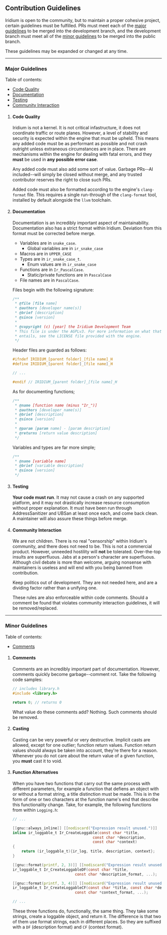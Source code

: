 ## Contribution Guidelines
Iridium is open to the community, but to maintain a proper cohesive project, certain guidelines must be fulfilled. PRs must meet each of the [major guidelines](#major-guidelines) to be merged into the development branch, and the development branch must meet all of the [minor guidelines](#minor-guidelines) to be merged into the public branch.

These guidelines may be expanded or changed at any time.

---

### Major Guidelines

Table of contents:
- [Code Quality](#code-quality)
- [Documentation](#documentation)
- [Testing](#testing)
- [Community Interaction](#community-interaction)

1. #### Code Quality
    Iridium is not a kernel. It is not critical infastructure, it does not coordinate traffic or route planes. However, a level of stability and security is expected within the engine that must be upheld. This means any added code must be as performant as possible and not crash outright unless extraneous circumstances are in place. There are mechanisms within the engine for dealing with fatal errors, and they **must** be used in **any possible error case**.

    Any added code must also add some sort of value. Garbage PRs--AI included--will simply be closed without merge, and any trusted contributor reserves the right to close such PRs.

    Added code must also be formatted according to the engine's `clang-format` file. This requires a single run-through of the `clang-format` tool, installed by default alongside the `llvm` toolchain.

2. #### Documentation
    Documentation is an incredibly important aspect of maintainability. Documentation also has a strict format within Iridium. Deviation from this format must be corrected before merge.

    - Variables are in `snake_case`.
        - Global variables are in `ir_snake_case`
    - Macros are in `UPPER_CASE`
    - Types are in `ir_snake_case_t`.
        - Enum values are in `ir_snake_case`
    - Functions are in `Ir_PascalCase`.
        - Static/private functions are in `PascalCase`
    - File names are in `PascalCase`.

    Files begin with the following signature:

    ```c
    /**
     * @file [file name]
     * @authors [developer name(s)]
     * @brief [description]
     * @since [version]
     *
     * @copyright (c) [year] the Iridium Development Team
     * This file is under the AGPLv3. For more information on what that 
     * entails, see the LICENSE file provided with the engine.
     */
    ```

    Header files are guarded as follows:

    ```c
    #ifndef IRIDIUM_[parent folder]_[file name]_H
    #define IRIDIUM_[parent folder]_[file name]_H

    // ...

    #endif // IRIDIUM_[parent folder]_[file name]_H
    ```

    As for documenting functions;

    ```c
    /**
     * @name [function name (minus "Ir_")]
     * @authors [developer name(s)]
     * @brief [description]
     * @since [version]
     *
     * @param [param name] - [param description]
     * @returns [return value description]
     */
    ```

    Variables and types are far more simple;

    ```c
    /**
     * @name [variable name]
     * @brief [variable description]
     * @since [version]
     */
    ```

3. #### Testing
    **Your code must run**. It may not cause a crash on any supported platform, and it may not drastically increase resource consumption without proper explanation. It must have been run through AddressSanitizer and UBSan at least once each, and come back clean. A maintainer will also assure these things before merge.

4. #### Community Interaction
    We are not children. There is no real "censorship" within Iridium's community, and there does not need to be. This is not a commercial product. However, unneeded hostility will **not** be tolerated. Over-the-top insults are superfluous. Jabs at a person's character are superfluous. Although civil debate is more than welcome, arguing nonsense with maintainers is useless and will end with you being banned from contribution.

    Keep politics out of development. They are not needed here, and are a dividing factor rather than a unifying one.

    These rules are also enforceable within code comments. Should a comment be found that violates community interaction guidelines, it will be removed/replaced.

---

### Minor Guidelines

Table of contents:
- [Comments](#comments)

1. #### Comments
    Comments are an incredibly important part of documentation. However, comments quickly become garbage--comment rot. Take the following code samples:

    ```c
    // includes library.h
    #include <library.h>
    ```

    ```c
    return 0; // returns 0
    ```

    What value do these comments add? Nothing. Such comments should be removed.

2. #### Casting
    Casting can be very powerful or very destructive. Implicit casts are allowed, except for one outlier; function return values. Function return values should always be taken into account, they're there for a reason. Whenever you do not care about the return value of a given function, you **must** cast it to void.

3. #### Function Alternatives
    When you have two functions that carry out the same process with different parameters, for example a function that defiens an object with or without a format string, a title distinction must be made. This is in the form of one or two characters at the function name's end that describe this functionality change. Take, for example, the following functions from within `Logging.h`:

    ```c
    // ...

    [[gnu::always_inline]] [[nodiscard("Expression result unused.")]]
    inline ir_loggable_t Ir_CreateLoggable(const char *title,
                                        const char *description,
                                        const char *context)
    {
        return (ir_loggable_t){ir_log, title, description, context};
    }

    [[gnu::format(printf, 2, 3)]] [[nodiscard("Expression result unused.")]]
    ir_loggable_t Ir_CreateLoggableDF(const char *title,
                                const char *description_format, ...);

    [[gnu::format(printf, 3, 4)]] [[nodiscard("Expression result unused.")]]
    ir_loggable_t Ir_CreateLoggableCF(const char *title, const char *description,
                                const char *context_format, ...);

    // ...
    ```

    These three functions do, functionally, the same thing. They take some strings, create a loggable object, and return it. The difference is that two of them use format strings, each in different places. So they are suffixed with a `DF` (description format) and `CF` (context format).